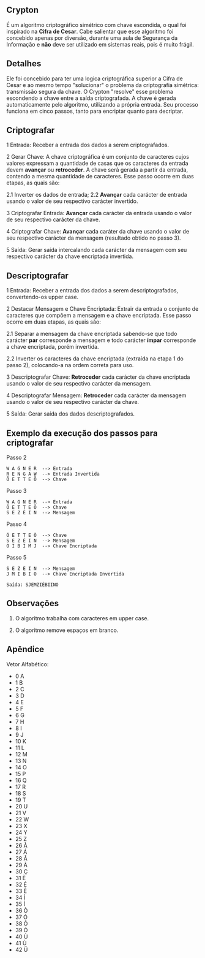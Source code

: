 ## Crypton

É um algoritmo criptográfico simétrico com chave escondida, o qual foi inspirado na **Cifra de Cesar**. Cabe salientar que esse algoritmo foi concebido apenas por diversão, durante uma aula de Segurança da Informação e **não** deve ser utilizado em sistemas reais, pois é muito frágil. 

## Detalhes

Ele foi concebido para ter uma logica criptográfica superior a Cifra de Cesar e ao mesmo tempo "solucionar" o problema da criptografia simétrica: transmissão segura da chave. O Crypton "resolve" esse problema escondendo a chave entre a saída criptografada. A chave é gerada automaticamente pelo algoritmo, utilizando a própria entrada. Seu processo funciona em cinco passos, tanto para encriptar quanto para decriptar.

## Criptografar

1 Entrada: Receber a entrada dos dados a serem criptografados.


2 Gerar Chave: A chave criptográfica é um conjunto de caracteres cujos valores expressam a quantidade de casas que os caracteres da entrada devem **avançar** ou **retroceder**. A chave será gerada a partir da entrada, contendo a mesma quantidade de caracteres. Esse passo ocorre em duas etapas, as quais são:

2.1 Inverter os dados de entrada;
2.2 **Avançar** cada carácter de entrada usando o valor de seu respectivo carácter invertido.


3 Criptografar Entrada: **Avançar** cada carácter da entrada usando o valor de seu respectivo carácter da chave.


4 Criptografar Chave: **Avançar** cada caráter da chave usando o valor de seu respectivo carácter da mensagem (resultado obtido no passo 3).


5 Saída: Gerar saída intercalando cada carácter da mensagem com seu respectivo carácter da chave encriptada invertida.

## Descriptografar

1 Entrada: Receber a entrada dos dados a serem descriptografados, convertendo-os upper case.


2 Destacar Mensagem e Chave Encriptada: Extrair da entrada o conjunto de caracteres que compõem a mensagem e a chave encriptada. Esse passo ocorre em duas etapas, as quais são:

2.1 Separar a mensagem da chave encriptada sabendo-se que todo carácter **par** corresponde a mensagem e todo carácter **ímpar** corresponde a chave encriptada, porém invertida.

2.2 Inverter os caracteres da chave encriptada (extraída na etapa 1 do passo 2), colocando-a na ordem correta para uso.


3 Descriptografar Chave: **Retroceder** cada carácter da chave encriptada usando o valor de seu respectivo carácter da mensagem.


4 Descriptografar Mensagem: **Retroceder** cada carácter da mensagem usando o valor de seu respectivo carácter da chave.


5 Saída: Gerar saída dos dados descriptografados.

## Exemplo da execução dos passos para criptografar

Passo 2
```
W A G N E R  --> Entrada
R E N G A W  --> Entrada Invertida
Õ E T T E Õ  --> Chave
```

Passo 3
```
W A G N E R  --> Entrada
Õ E T T E Õ  --> Chave
S E Z É I N  --> Mensagem
```

Passo 4
```
Õ E T T E Õ  --> Chave
S E Z É I N  --> Mensagem
O I B I M J  --> Chave Encriptada
```

Passo 5
```
S E Z É I N  --> Mensagem
J M I B I O  --> Chave Encriptada Invertida

Saída: SJEMZIÉBIINO
```

## Observações

1. O algoritmo trabalha com caracteres em upper case.

2. O algoritmo remove espaços em branco.

## Apêndice

Vetor Alfabético:
- 0 A
- 1 B
- 2 C
- 3 D
- 4 E
- 5 F
- 6 G
- 7 H
- 8 I
- 9 J
- 10 K
- 11 L
- 12 M
- 13 N
- 14 O
- 15 P
- 16 Q
- 17 R
- 18 S
- 19 T
- 20 U
- 21 V
- 22 W
- 23 X
- 24 Y
- 25 Z
- 26 À
- 27 Á
- 28 Â
- 29 Ã
- 30 Ç
- 31 È
- 32 É
- 33 Ê
- 34 Ì
- 35 Í
- 36 Ò
- 37 Ó
- 38 Ô
- 39 Õ
- 40 Ù
- 41 Ú
- 42 Ü